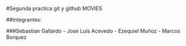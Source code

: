 #Segunda practica git y github MOVIES

##integrantes:

###Sebastian Gallardo - Jose Luis Acevedo - Ezequiel Muñoz - Marcos Borquez